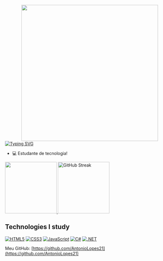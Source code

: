 <!-- Imagem à direita -->
<img align='right' height='450em'
  src="https://raw.githubusercontent.com/gist/AntonioLopes21/8c18ebdfe3567c80c4e60e96ec3f0e7b/raw/85d305ba17762ad8465c8ae6735e8c51649ae34d/gistfile1.svg" />

<!-- Texto e conteúdo à esquerda -->
[![Typing SVG](https://readme-typing-svg.demolab.com?font=Fira+Code&pause=1000&color=1D35F7&random=false&width=435&lines=Hello+world%2C++i'm+Ant%C3%B4nio)](https://git.io/typing-svg)

- 💻 Estudante de tecnologia!

<a href="https://github.com/AntonioLopes21">
  <img height="170em" src="https://github-readme-stats.vercel.app/api/top-langs/?username=AntonioLopes21&layout=compact&theme=tokyonight"/>
</a>
<a href="https://git.io/streak-stats">
  <img height="170em" src="https://streak-stats.demolab.com?user=AntonioLopes21&theme=tokyonight" alt="GitHub Streak" />
</a>

## Technologies I study
<a href="#"><img align="center" alt="HTML5" src="https://img.shields.io/badge/HTML5-E34F26?style=for-the-badge&logo=html5&logoColor=white"/></a>
<a href="#"><img align="center" alt="CSS3" src="https://img.shields.io/badge/CSS3-1572B6?style=for-the-badge&logo=css3&logoColor=white"/></a>
<a href="#"><img align="center" alt="JavaScript" src="https://img.shields.io/badge/JavaScript-323330?style=for-the-badge&logo=javascript&logoColor=F7DF1E"/></a>
<a href="#"><img align="center" alt="C#" src="https://img.shields.io/badge/C%23-239120?style=for-the-badge&logo=c-sharp&logoColor=white"/></a>
<a href="#"><img align="center" alt=".NET" src="https://img.shields.io/badge/.NET-512BD4?style=for-the-badge&logo=dotnet&logoColor=white"/></a>

Meu GitHub: [https://github.com/AntonioLopes21](https://github.com/AntonioLopes21)
